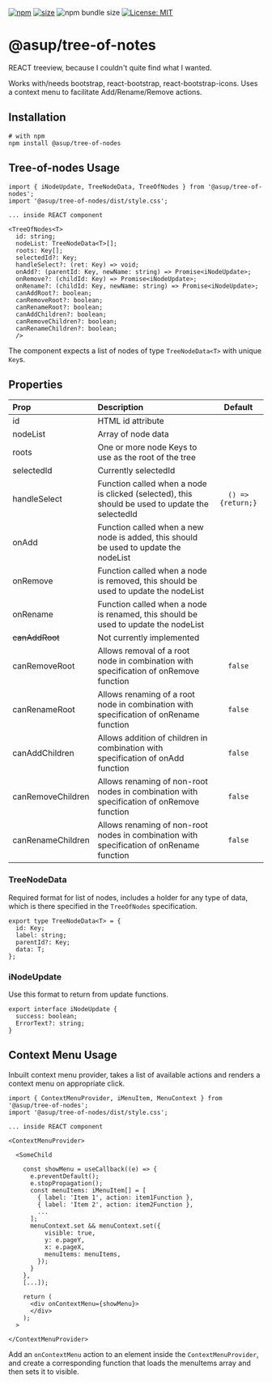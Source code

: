 [npm]: https://img.shields.io/npm/v/@asup/tree-of-nodes
[npm-url]: https://www.npmjs.com/package/@asup/tree-of-nodes
[size]: https://packagephobia.now.sh/badge?p=@asup/tree-of-nodes
[size-url]: https://packagephobia.now.sh/result?p=@asup/tree-of-nodes

[![npm][npm]][npm-url]
[![size][size]][size-url]
![npm bundle size](https://img.shields.io/bundlephobia/min/@asup/tree-of-nodes)
[![License: MIT](https://img.shields.io/badge/License-MIT-yellow.svg)](https://raw.githubusercontent.com/PaulDThomas/tree-of-nodes/master/LICENCE)

# @asup/tree-of-notes

REACT treeview, because I couldn't quite find what I wanted.

Works with/needs bootstrap, react-bootstrap, react-bootstrap-icons.
Uses a context menu to facilitate Add/Rename/Remove actions.

## Installation

```
# with npm
npm install @asup/tree-of-nodes
```

## Tree-of-nodes Usage

```
import { iNodeUpdate, TreeNodeData, TreeOfNodes } from '@asup/tree-of-nodes';
import '@asup/tree-of-nodes/dist/style.css';

... inside REACT component

<TreeOfNodes<T>
  id: string;
  nodeList: TreeNodeData<T>[];
  roots: Key[];
  selectedId?: Key;
  handleSelect?: (ret: Key) => void;
  onAdd?: (parentId: Key, newName: string) => Promise<iNodeUpdate>;
  onRemove?: (childId: Key) => Promise<iNodeUpdate>;
  onRename?: (childId: Key, newName: string) => Promise<iNodeUpdate>;
  canAddRoot?: boolean;
  canRemoveRoot?: boolean;
  canRenameRoot?: boolean;
  canAddChildren?: boolean;
  canRemoveChildren?: boolean;
  canRenameChildren?: boolean;
  />
```

The component expects a list of nodes of type `TreeNodeData<T>` with unique `Key`s.

## Properties

| Prop              | Description                                                                                     |      Default      |
| :---------------- | :---------------------------------------------------------------------------------------------- | :---------------: |
| id                | HTML id attribute                                                                               |                   |
| nodeList          | Array of node data                                                                              |                   |
| roots             | One or more node Keys to use as the root of the tree                                            |
| selectedId        | Currently selectedId                                                                            |                   |
| handleSelect      | Function called when a node is clicked (selected), this should be used to update the selectedId | `() => {return;}` |
| onAdd             | Function called when a new node is added, this should be used to update the nodeList            |                   |
| onRemove          | Function called when a node is removed, this should be used to update the nodeList              |                   |
| onRename          | Function called when a node is renamed, this should be used to update the nodeList              |                   |
| ~~canAddRoot~~    | Not currently implemented                                                                       |                   |
| canRemoveRoot     | Allows removal of a root node in combination with specification of onRemove function            |      `false`      |
| canRenameRoot     | Allows renaming of a root node in combination with specification of onRename function           |      `false`      |
| canAddChildren    | Allows addition of children in combination with specification of onAdd function                 |      `false`      |
| canRemoveChildren | Allows renaming of non-root nodes in combination with specification of onRemove function        |      `false`      |
| canRenameChildren | Allows renaming of non-root nodes in combination with specification of onRename function        |      `false`      |

### TreeNodeData

Required format for list of nodes, includes a holder for any type of data, which is there specified in the `TreeOfNodes` specification.

```
export type TreeNodeData<T> = {
  id: Key;
  label: string;
  parentId?: Key;
  data: T;
};
```

### iNodeUpdate

Use this format to return from update functions.

```
export interface iNodeUpdate {
  success: boolean;
  ErrorText?: string;
}
```

## Context Menu Usage

Inbuilt context menu provider, takes a list of available actions and renders a context menu on appropriate click.

```
import { ContextMenuProvider, iMenuItem, MenuContext } from '@asup/tree-of-nodes';
import '@asup/tree-of-nodes/dist/style.css';

... inside REACT component

<ContextMenuProvider>

  <SomeChild

    const showMenu = useCallback((e) => {
      e.preventDefault();
      e.stopPropagation();
      const menuItems: iMenuItem[] = [
        { label: 'Item 1', action: item1Function },
        { label: 'Item 2', action: item2Function },
        ...
      ];
      menuContext.set && menuContext.set({
          visible: true,
          y: e.pageY,
          x: e.pageX,
          menuItems: menuItems,
        });
      }
    },
    [...]);

    return (
      <div onContextMenu={showMenu}>
      </div>
    );
  >

</ContextMenuProvider>
```

Add an `onContextMenu` action to an element inside the `ContextMenuProvider`, and create a corresponding function that loads the menuItems array and then sets it to visible.
